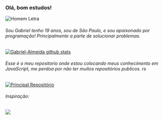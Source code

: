 ### Olá, bom estudos!

![Homem Letra](http://infeduc.pbworks.com/f/Gif%20homem%20letrado.gif)

###### Sou Gabriel tenho 19 anos, sou de São Paulo, e sou apaixonado por programação! Principalmente a parte de solucionar problemas.



[![Gabriel-Almeida github stats](https://github-readme-stats.vercel.app/api?username=Gabriel-Almeida-Ajax&theme=gruvbox&hide=issues,prs&show_icons=true)](https://github.com/Gabriel-Almeida-Ajax/URI-Judge)

###### Esse é o meu repositorio onde estou colocando meus conhecimento em JavaScript, me perdoa por não ter muitos repositórios publicos. rs
[![Principal Repositório](https://github-readme-stats.vercel.app/api/pin/?username=gabriel-almeida-ajax&repo=uri-judge&theme=gruvbox)](https://github.com/anuraghazra/github-readme-stats)

###### Inspiração:
[![](https://i.ytimg.com/vi/JGI0iKT0C4A/hqdefault.jpg?sqp=-oaymwEZCPYBEIoBSFXyq4qpAwsIARUAAIhCGAFwAQ==&rs=AOn4CLBlvUEbINDSJ4fSCHCOIXarJqdyHA)](http://www.youtube.com/watch?v=JGI0iKT0C4A "Inspiração, Canal Mão no Código #100Dias")
